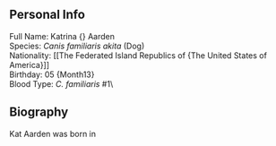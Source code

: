 ## Personal Info

Full Name: Katrina {} Aarden\
Species: _Canis familiaris akita_ (Dog)\
Nationality: [[The Federated Island Republics of {The United States of America}]]\
Birthday: 05 {Month13}\
Blood Type: _C. familiaris_ #1\
## Biography

Kat Aarden was born in 